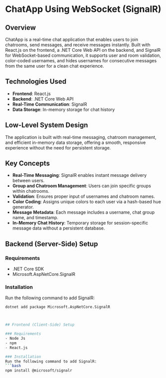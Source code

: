 # ChatApp Using WebSocket (SignalR)

## Overview
ChatApp is a real-time chat application that enables users to join chatrooms, send messages, and receive messages instantly. Built with React.js on the frontend, a .NET Core Web API on the backend, and SignalR for WebSocket-based communication, it supports user and room validation, color-coded usernames, and hides usernames for consecutive messages from the same user for a clean chat experience.

## Technologies Used
- **Frontend**: React.js
- **Backend**: .NET Core Web API
- **Real-Time Communication**: SignalR
- **Data Storage**: In-memory storage for chat history

## Low-Level System Design
The application is built with real-time messaging, chatroom management, and efficient in-memory data storage, offering a smooth, responsive experience without the need for persistent storage. 

## Key Concepts
- **Real-Time Messaging**: SignalR enables instant message delivery between users.
- **Group and Chatroom Management**: Users can join specific groups within chatrooms.
- **Validation**: Ensures proper input of usernames and chatroom names.
- **Color Coding**: Assigns unique colors to each user via a hash-based hue generator.
- **Message Metadata**: Each message includes a username, chat group name, and timestamp.
- **In-Memory Chat History**: Temporary storage for session-specific message data without a persistent database.

## Backend (Server-Side) Setup

### Requirements
- .NET Core SDK
- Microsoft.AspNetCore.SignalR

### Installation
Run the following command to add SignalR:
```bash
dotnet add package Microsoft.AspNetCore.SignalR



## Frontend (Client-Side) Setup

### Requirements
- Node Js
- npm
- React.js

### Installation
Run the following command to add SignalR:
```bash
npm install @microsoft/signalr

